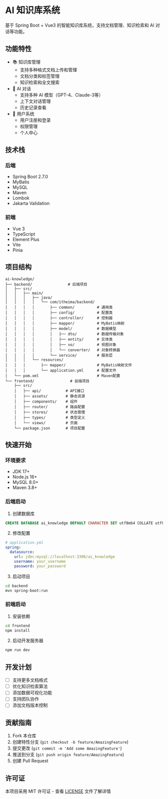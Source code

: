 # AI 知识库系统

基于 Spring Boot + Vue3 的智能知识库系统，支持文档管理、知识检索和 AI 对话等功能。

## 功能特性

- 📚 知识库管理
  - 支持多种格式文档上传和管理
  - 文档分类和标签管理
  - 知识检索和全文搜索
- 🤖 AI 对话
  - 支持多种 AI 模型（GPT-4、Claude-3等）
  - 上下文对话管理
  - 历史记录查看
- 👥 用户系统
  - 用户注册和登录
  - 权限管理
  - 个人中心

## 技术栈

### 后端
- Spring Boot 2.7.0
- MyBatis
- MySQL
- Maven
- Lombok
- Jakarta Validation

### 前端
- Vue 3
- TypeScript
- Element Plus
- Vite
- Pinia

## 项目结构

```
ai-knowledge/
├── backend/                # 后端项目
│   ├── src/
│   │   ├── main/
│   │   │   ├── java/
│   │   │   │   └── com/itheima/backend/
│   │   │   │       ├── common/          # 通用类
│   │   │   │       ├── config/          # 配置类
│   │   │   │       ├── controller/      # 控制器
│   │   │   │       ├── mapper/          # MyBatis映射
│   │   │   │       ├── model/           # 数据模型
│   │   │   │       │   ├── dto/         # 数据传输对象
│   │   │   │       │   ├── entity/      # 实体类
│   │   │   │       │   ├── vo/          # 视图对象
│   │   │   │       │   └── converter/   # 对象转换器
│   │   │   │       └── service/         # 服务层
│   │   │   └── resources/
│   │   │       ├── mapper/              # MyBatis映射文件
│   │   │       └── application.yml      # 配置文件
│   └── pom.xml                          # Maven配置
└── frontend/                # 前端项目
    ├── src/
    │   ├── api/           # API接口
    │   ├── assets/        # 静态资源
    │   ├── components/    # 组件
    │   ├── router/        # 路由配置
    │   ├── stores/        # 状态管理
    │   ├── types/         # 类型定义
    │   └── views/         # 页面
    └── package.json       # 项目配置
```

## 快速开始

### 环境要求
- JDK 17+
- Node.js 16+
- MySQL 8.0+
- Maven 3.8+

### 后端启动
1. 创建数据库
```sql
CREATE DATABASE ai_knowledge DEFAULT CHARACTER SET utf8mb4 COLLATE utf8mb4_unicode_ci;
```

2. 修改配置
```yaml
# application.yml
spring:
  datasource:
    url: jdbc:mysql://localhost:3306/ai_knowledge
    username: your_username
    password: your_password
```

3. 启动项目
```bash
cd backend
mvn spring-boot:run
```

### 前端启动
1. 安装依赖
```bash
cd frontend
npm install
```

2. 启动开发服务器
```bash
npm run dev
```

## 开发计划

- [ ] 支持更多文档格式
- [ ] 优化知识检索算法
- [ ] 添加数据可视化功能
- [ ] 支持团队协作
- [ ] 添加文档版本控制

## 贡献指南

1. Fork 本仓库
2. 创建特性分支 (`git checkout -b feature/AmazingFeature`)
3. 提交更改 (`git commit -m 'Add some AmazingFeature'`)
4. 推送到分支 (`git push origin feature/AmazingFeature`)
5. 创建 Pull Request

## 许可证

本项目采用 MIT 许可证 - 查看 [LICENSE](LICENSE) 文件了解详情
